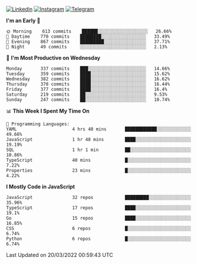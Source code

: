 [![Linkedin](https://img.shields.io/badge/-Archie-blue?style=flat-square&labelColor=gray&logo=Linkedin&logoColor=white&link=https://www.linkedin.com/in/archisdi)](https://www.linkedin.com/in/archisdi)
[![Instagram](https://img.shields.io/badge/-@archisdi-orange?style=flat-square&labelColor=gray&logo=Instagram&logoColor=white&link=https://www.instagram.com/archisdi)](https://www.instagram.com/archisdi)
[![Telegram](https://img.shields.io/badge/-aai-informational?style=flat-square&labelColor=gray&logo=telegram&logoColor=white&link=https://t.me/archisdi)](https://t.me/archisdi)

<!--START_SECTION:waka-->
**I'm an Early 🐤** 

```text
🌞 Morning    613 commits    ██████░░░░░░░░░░░░░░░░░░░   26.66% 
🌆 Daytime    770 commits    ████████░░░░░░░░░░░░░░░░░   33.49% 
🌃 Evening    867 commits    █████████░░░░░░░░░░░░░░░░   37.71% 
🌙 Night      49 commits     ░░░░░░░░░░░░░░░░░░░░░░░░░   2.13%

```
📅 **I'm Most Productive on Wednesday** 

```text
Monday       337 commits    ███░░░░░░░░░░░░░░░░░░░░░░   14.66% 
Tuesday      359 commits    ████░░░░░░░░░░░░░░░░░░░░░   15.62% 
Wednesday    382 commits    ████░░░░░░░░░░░░░░░░░░░░░   16.62% 
Thursday     378 commits    ████░░░░░░░░░░░░░░░░░░░░░   16.44% 
Friday       377 commits    ████░░░░░░░░░░░░░░░░░░░░░   16.4% 
Saturday     219 commits    ██░░░░░░░░░░░░░░░░░░░░░░░   9.53% 
Sunday       247 commits    ██░░░░░░░░░░░░░░░░░░░░░░░   10.74%

```


📊 **This Week I Spent My Time On** 

```text
💬 Programming Languages: 
YAML                     4 hrs 40 mins       ████████████░░░░░░░░░░░░░   49.66% 
JavaScript               1 hr 48 mins        ████░░░░░░░░░░░░░░░░░░░░░   19.19% 
SQL                      1 hr 1 min          ██░░░░░░░░░░░░░░░░░░░░░░░   10.86% 
TypeScript               40 mins             █░░░░░░░░░░░░░░░░░░░░░░░░   7.22% 
Properties               23 mins             █░░░░░░░░░░░░░░░░░░░░░░░░   4.22%

```

**I Mostly Code in JavaScript** 

```text
JavaScript               32 repos            █████████░░░░░░░░░░░░░░░░   35.96% 
TypeScript               17 repos            ████░░░░░░░░░░░░░░░░░░░░░   19.1% 
Go                       15 repos            ████░░░░░░░░░░░░░░░░░░░░░   16.85% 
CSS                      6 repos             █░░░░░░░░░░░░░░░░░░░░░░░░   6.74% 
Python                   6 repos             █░░░░░░░░░░░░░░░░░░░░░░░░   6.74%

```



 Last Updated on 20/03/2022 00:59:43 UTC
<!--END_SECTION:waka-->